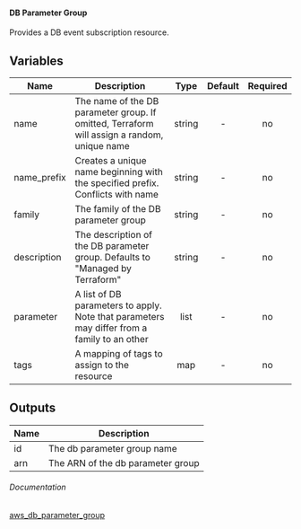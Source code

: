 ####  DB Parameter Group

Provides a DB event subscription resource.


## Variables

| Name | Description | Type | Default | Required |
|------|-------------|:----:|:-----:|:-----:|
|name | The name of the DB parameter group. If omitted, Terraform will assign a random, unique name | string | - | no |
|name_prefix | Creates a unique name beginning with the specified prefix. Conflicts with name | string | - | no |
|family | The family of the DB parameter group | string | - | no |
|description | The description of the DB parameter group. Defaults to "Managed by Terraform" | string | - | no |
|parameter | A list of DB parameters to apply. Note that parameters may differ from a family to an other | list | - | no |
|tags | A mapping of tags to assign to the resource | map | - | no |


## Outputs

| Name | Description |
|------|-------------|
|id | The db parameter group name |
|arn | The ARN of the db parameter group |

###### Documentation
[aws_db_parameter_group](https://www.terraform.io/docs/providers/aws/r/db_parameter_group.html)
